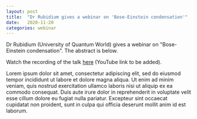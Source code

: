 ```yaml
---
layout: post
title:  "Dr Rubidium gives a webinar on 'Bose-Einstein condensation'"
date:   2020-11-20
categories: webinar
---
```

Dr Rubidium (University of Quantum World) gives a webinar on "Bose-Einstein condensation".
The abstract is below.

Watch the recording of the talk [here](https://???) (YouTube link to be added).

Lorem ipsum dolor sit amet, consectetur adipiscing elit, sed do eiusmod tempor incididunt ut labore et dolore magna aliqua. Ut enim ad minim veniam, quis nostrud exercitation ullamco laboris nisi ut aliquip ex ea commodo consequat. Duis aute irure dolor in reprehenderit in voluptate velit esse cillum dolore eu fugiat nulla pariatur. Excepteur sint occaecat cupidatat non proident, sunt in culpa qui officia deserunt mollit anim id est laborum.

